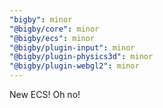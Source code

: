 ```yaml
---
"bigby": minor
"@bigby/core": minor
"@bigby/ecs": minor
"@bigby/plugin-input": minor
"@bigby/plugin-physics3d": minor
"@bigby/plugin-webgl2": minor
---
```


New ECS! Oh no!
